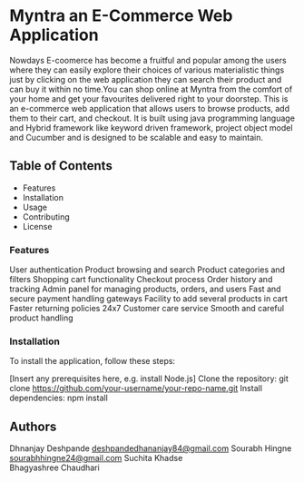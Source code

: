 # Myntra an E-Commerce Web Application
Nowdays E-coomerce has become a fruitful and popular among the users where they can easily explore their choices of various materialistic things just by clicking on the web application they can search their product and can buy it within no time.You can shop online at Myntra from the comfort of your home and get your favourites delivered right to your doorstep. This is an e-commerce web application that allows users to browse products, add them to their cart, and checkout. It is built using java programming language and Hybrid framework like keyword driven framework, project object model and Cucumber  and is designed to be scalable and easy to maintain.

## Table of Contents
* Features
* Installation
* Usage
* Contributing
* License

### Features
User authentication
Product browsing and search
Product categories and filters
Shopping cart functionality
Checkout process
Order history and tracking
Admin panel for managing products, orders, and users
Fast and secure payment handling gateways
Facility to add several products in cart
Faster returning policies
24x7 Customer care service
Smooth and careful product handling

### Installation
To install the application, follow these steps:

[Insert any prerequisites here, e.g. install Node.js]
Clone the repository: git clone https://github.com/your-username/your-repo-name.git
Install dependencies: npm install

## Authors
Dhnanjay Deshpande   deshpandedhananjay84@gmail.com
Sourabh Hingne       sourabhhingne24@gmail.com
Suchita Khadse      
Bhagyashree Chaudhari












